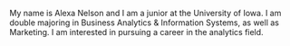 My name is Alexa Nelson and I am a junior at the University of Iowa.
I am double majoring in Business Analytics & Information Systems, as well as Marketing.
I am interested in pursuing a career in the analytics field.
